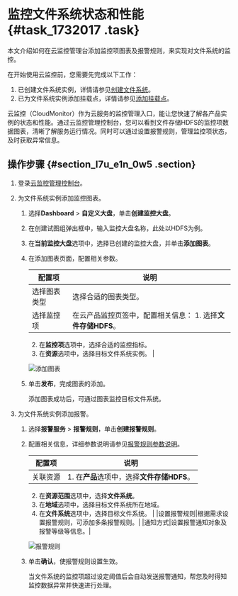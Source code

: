 # 监控文件系统状态和性能 {#task_1732017 .task}

本文介绍如何在云监控管理台添加监控项图表及报警规则，来实现对文件系统的监控。

在开始使用云监控前，您需要先完成以下工作：

1.  已创建文件系统实例，详情请参见[创建文件系统](../../../../cn.zh-CN/快速入门/创建文件系统.md#)。
2.  已为文件系统实例添加挂载点，详情请参见[添加挂载点](../../../../cn.zh-CN/快速入门/添加挂载点.md#)。

云监控（CloudMonitor）作为云服务的监控管理入口，能让您快速了解各产品实例的状态和性能。通过云监控管理控制台，您可以看到文件存储HDFS的监控项数据图表，清晰了解服务运行情况。同时可以通过设置报警规则，管理监控项状态，及时获取异常信息。

## 操作步骤 {#section_l7u_e1n_0w5 .section}

1.  登录[云监控管理控制台](https://cloudmonitor.console.aliyun.com/)。
2.  为文件系统实例添加监控图表。 
    1.  选择**Dashboard** \> **自定义大盘**，单击**创建监控大盘**。
    2.  在创建试图组弹出框中，输入监控大盘名称，此处以HDFS为例。
    3.  在**当前监控大盘**选项中，选择已创建的监控大盘，并单击**添加图表**。
    4.  在添加图表页面，配置相关参数。 

        |配置项|说明|
        |---|--|
        |选择图表类型|选择合适的图表类型。|
        |选择监控项|在云产品监控页签中，配置相关信息：         1.  选择**文件存储HDFS**。
        2.  在**监控项**选项中，选择合适的监控指标。
        3.  在**资源**选项中，选择目标文件系统实例。
 |

        ![添加图表](http://static-aliyun-doc.oss-cn-hangzhou.aliyuncs.com/assets/img/1371709/156680023455849_zh-CN.png)

    5.  单击**发布**，完成图表的添加。 

        添加图表成功后，可通过图表监控目标文件系统。

3.  为文件系统实例添加报警。 
    1.  选择**报警服务** \> **报警规则**，单击**创建报警规则**。
    2.  配置相关信息，详细参数说明请参见[报警规则参数说明](../../../../cn.zh-CN/用户指南/报警服务/报警规则/报警规则参数说明.md#)。 

        |配置项|说明|
        |---|--|
        |关联资源|         1.  在**产品**选项中，选择**文件存储HDFS**。
        2.  在**资源范围**选项中，选择**文件系统**。
        3.  在**地域**选项中，选择目标文件系统所在地域。
        4.  在**文件系统**选项中，选择目标文件系统。
 |
        |设置报警规则|根据需求设置报警规则，可添加多条报警规则。|
        |通知方式|设置报警通知对象及报警等级等信息。|

        ![报警规则](http://static-aliyun-doc.oss-cn-hangzhou.aliyuncs.com/assets/img/1371709/156680023555856_zh-CN.png)

    3.  单击**确认**，使报警规则设置生效。 

        当文件系统的监控项超过设定阈值后会自动发送报警通知，帮您及时得知监控数据异常并快速进行处理。


